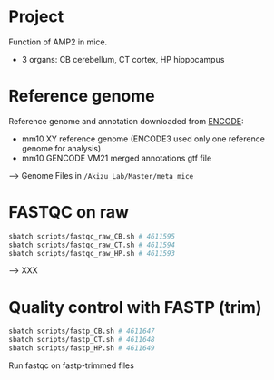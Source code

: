 # Project

Function of AMP2 in mice.
- 3 organs: CB cerebellum, CT cortex, HP hippocampus

# Reference genome

Reference genome and annotation downloaded from [ENCODE](https://www.encodeproject.org/data-standards/reference-sequences/):
- mm10 XY reference genome (ENCODE3 used only one reference genome for analysis)
- mm10 GENCODE VM21 merged annotations gtf file 

--> Genome Files in `/Akizu_Lab/Master/meta_mice`

# FASTQC on raw

```bash
sbatch scripts/fastqc_raw_CB.sh # 4611595
sbatch scripts/fastqc_raw_CT.sh # 4611594
sbatch scripts/fastqc_raw_HP.sh # 4611593
```

--> XXX

# Quality control with FASTP (trim)

```bash
sbatch scripts/fastp_CB.sh # 4611647
sbatch scripts/fastp_CT.sh # 4611648
sbatch scripts/fastp_HP.sh # 4611649

```

Run fastqc on fastp-trimmed files


